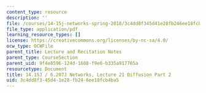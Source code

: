 ```yaml
---
content_type: resource
description: ''
file: /courses/14-15j-networks-spring-2018/3c4dd8f345d41e28fb246ee18fcb4ba5_MIT14_15JS18_lec21.pdf
file_type: application/pdf
learning_resource_types: []
license: https://creativecommons.org/licenses/by-nc-sa/4.0/
ocw_type: OCWFile
parent_title: Lecture and Recitation Notes
parent_type: CourseSection
parent_uid: 9f4e8596-124d-1608-f9e6-b335a917765a
resourcetype: Document
title: 14.15J / 6.207J Networks, Lecture 21 Diffusion Part 2
uid: 3c4dd8f3-45d4-1e28-fb24-6ee18fcb4ba5
---
```

